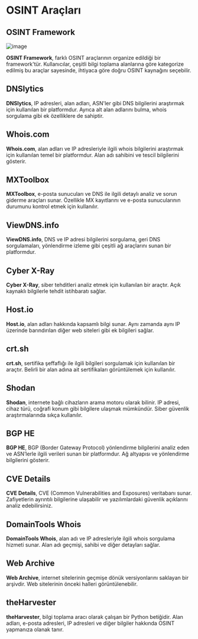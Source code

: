 # OSINT Araçları

## OSINT Framework
![image](https://github.com/user-attachments/assets/3616dc6a-4afe-43aa-828f-e2eb11b018ea)

**OSINT Framework**, farklı OSINT araçlarının organize edildiği bir framework'tür. Kullanıcılar, çeşitli bilgi toplama alanlarına göre kategorize edilmiş bu araçlar sayesinde, ihtiyaca göre doğru OSINT kaynağını seçebilir.

## DNSlytics
**DNSlytics**, IP adresleri, alan adları, ASN'ler gibi DNS bilgilerini araştırmak için kullanılan bir platformdur. Ayrıca alt alan adlarını bulma, whois sorgulama gibi ek özelliklere de sahiptir.

## Whois.com
**Whois.com**, alan adları ve IP adresleriyle ilgili whois bilgilerini araştırmak için kullanılan temel bir platformdur. Alan adı sahibini ve tescil bilgilerini gösterir.

## MXToolbox
**MXToolbox**, e-posta sunucuları ve DNS ile ilgili detaylı analiz ve sorun giderme araçları sunar. Özellikle MX kayıtlarını ve e-posta sunucularının durumunu kontrol etmek için kullanılır.

## ViewDNS.info
**ViewDNS.info**, DNS ve IP adresi bilgilerini sorgulama, geri DNS sorgulamaları, yönlendirme izleme gibi çeşitli ağ araçlarını sunan bir platformdur.

## Cyber X-Ray
**Cyber X-Ray**, siber tehditleri analiz etmek için kullanılan bir araçtır. Açık kaynaklı bilgilerle tehdit istihbaratı sağlar.

## Host.io
**Host.io**, alan adları hakkında kapsamlı bilgi sunar. Aynı zamanda aynı IP üzerinde barındırılan diğer web siteleri gibi ek bilgileri sağlar.

## crt.sh
**crt.sh**, sertifika şeffaflığı ile ilgili bilgileri sorgulamak için kullanılan bir araçtır. Belirli bir alan adına ait sertifikaları görüntülemek için kullanılır.

## Shodan
**Shodan**, internete bağlı cihazların arama motoru olarak bilinir. IP adresi, cihaz türü, coğrafi konum gibi bilgilere ulaşmak mümkündür. Siber güvenlik araştırmalarında sıkça kullanılır.

## BGP HE
**BGP HE**, BGP (Border Gateway Protocol) yönlendirme bilgilerini analiz eden ve ASN’lerle ilgili verileri sunan bir platformdur. Ağ altyapısı ve yönlendirme bilgilerini gösterir.

## CVE Details
**CVE Details**, CVE (Common Vulnerabilities and Exposures) veritabanı sunar. Zafiyetlerin ayrıntılı bilgilerine ulaşabilir ve yazılımlardaki güvenlik açıklarını analiz edebilirsiniz.

## DomainTools Whois
**DomainTools Whois**, alan adı ve IP adresleriyle ilgili whois sorgulama hizmeti sunar. Alan adı geçmişi, sahibi ve diğer detayları sağlar.

## Web Archive
**Web Archive**, internet sitelerinin geçmişe dönük versiyonlarını saklayan bir arşivdir. Web sitelerinin önceki halleri görüntülenebilir.

## theHarvester
**theHarvester**, bilgi toplama aracı olarak çalışan bir Python betiğidir. Alan adları, e-posta adresleri, IP adresleri ve diğer bilgiler hakkında OSINT yapmanıza olanak tanır.
